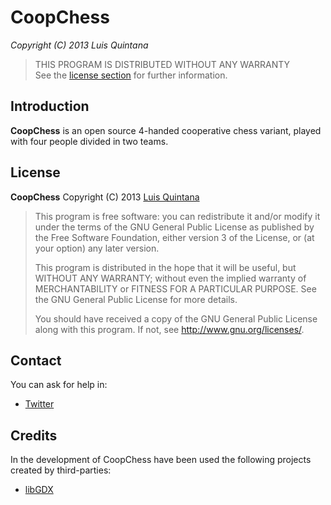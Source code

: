# CoopChess
*Copyright (C) 2013 Luis Quintana*

> THIS PROGRAM IS DISTRIBUTED WITHOUT ANY WARRANTY<br/>
> See the [license section](#license) for further information.

## Introduction

**CoopChess** is an open source 4-handed cooperative chess variant,
 played with four people divided in two teams.

## License
 **CoopChess**
 Copyright (C) 2013  [Luis Quintana](http://twitter.com/Glidder_/)
 
>    This program is free software: you can redistribute it and/or modify
>    it under the terms of the GNU General Public License as published by
>    the Free Software Foundation, either version 3 of the License, or
>    (at your option) any later version.
> 
>    This program is distributed in the hope that it will be useful,
>    but WITHOUT ANY WARRANTY; without even the implied warranty of
>    MERCHANTABILITY or FITNESS FOR A PARTICULAR PURPOSE.  See the
>    GNU General Public License for more details.
> 
>    You should have received a copy of the GNU General Public License
>    along with this program.  If not, see <http://www.gnu.org/licenses/>.

## Contact

You can ask for help in:

* [Twitter](http://twitter.com/Glidder_/)

## Credits

In the development of CoopChess have been used the following projects created
by third-parties:

* [libGDX](http://libgdx.badlogicgames.com/)

